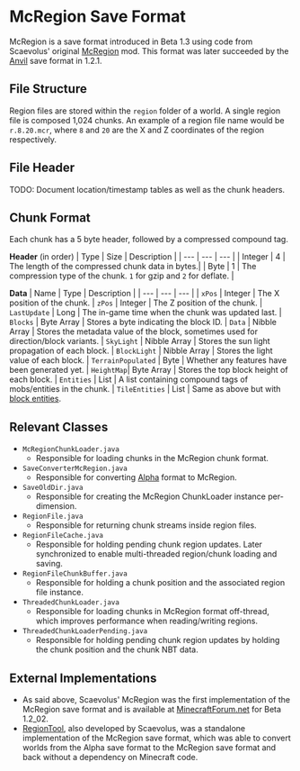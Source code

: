 # McRegion Save Format
McRegion is a save format introduced in Beta 1.3 using code from Scaevolus' original [McRegion](https://www.minecraftforum.net/forums/mapping-and-modding-java-edition/minecraft-mods/mods-discussion/1346703-mod-mcregion-v5-optimized-saves-1-2_02) mod. This format was later succeeded by the [Anvil](anvil_save_format.md) save format in 1.2.1.

## File Structure
Region files are stored within the `region` folder of a world. A single region file is composed 1,024 chunks. An example of a region file name would be `r.8.20.mcr`, where `8` and `20` are the X and Z coordinates of the region respectively.

## File Header
TODO: Document location/timestamp tables as well as the chunk headers.

## Chunk Format
Each chunk has a 5 byte header, followed by a compressed compound tag.

**Header** (in order)
| Type | Size | Description |
| --- | --- | --- |
| Integer | 4 | The length of the compressed chunk data in bytes.|
| Byte | 1 | The compression type of the chunk. `1` for gzip and `2` for deflate. |

**Data**
| Name | Type | Description |
| --- | --- | --- |
| `xPos` | Integer | The X position of the chunk.
| `zPos` | Integer | The Z position of the chunk.
| `LastUpdate` | Long | The in-game time when the chunk was updated last.
| `Blocks` | Byte Array | Stores a byte indicating the block ID.
| `Data` | Nibble Array | Stores the metadata value of the block, sometimes used for direction/block variants.
| `SkyLight` | Nibble Array | Stores the sun light propagation of each block.
| `BlockLight` | Nibble Array | Stores the light value of each block.
| `TerrainPopulated` | Byte | Whether any features have been generated yet.
| `HeightMap`| Byte Array | Stores the top block height of each block.
| `Entities` | List | A list containing compound tags of mobs/entities in the chunk.
| `TileEntities` | List | Same as above but with [block entities]().

## Relevant Classes
- `McRegionChunkLoader.java`
    - Responsible for loading chunks in the McRegion chunk format.
- `SaveConverterMcRegion.java`
    - Responsible for converting [Alpha](alpha_save_format.md) format to McRegion.
- `SaveOldDir.java`
    - Responsible for creating the McRegion ChunkLoader instance per-dimension.
- `RegionFile.java`
    - Responsible for returning chunk streams inside region files.
- `RegionFileCache.java`
    - Responsible for holding pending chunk region updates. Later synchronized to enable multi-threaded region/chunk loading and saving.
- `RegionFileChunkBuffer.java`
    - Responsible for holding a chunk position and the associated region file instance.
- `ThreadedChunkLoader.java`
    - Responsible for loading chunks in McRegion format off-thread, which improves performance when reading/writing regions.
- `ThreadedChunkLoaderPending.java`
    - Responsible for holding pending chunk region updates by holding the chunk position and the chunk NBT data.
    
## External Implementations
- As said above, Scaevolus' McRegion was the first implementation of the McRegion save format and is available at [MinecraftForum.net](https://www.minecraftforum.net/forums/mapping-and-modding-java-edition/minecraft-mods/mods-discussion/1346703-mod-mcregion-v5-optimized-saves-1-2_02) for Beta 1.2_02.
- [RegionTool](../miscellaneous/RegionTool_source.zip), also developed by Scaevolus, was a standalone implementation of the McRegion save format, which was able to convert worlds from the Alpha save format to the McRegion save format and back without a dependency on Minecraft code.